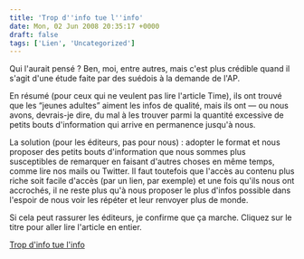 ```yaml
---
title: 'Trop d''info tue l''info'
date: Mon, 02 Jun 2008 20:35:17 +0000
draft: false
tags: ['Lien', 'Uncategorized']
---
```


Qui l'aurait pensé ? Ben, moi, entre autres, mais c'est plus crédible quand il s'agit d'une étude faite par des suédois à la demande de l'AP.

En résumé (pour ceux qui ne veulent pas lire l'article Time), ils ont trouvé que les “jeunes adultes” aiment les infos de qualité, mais ils ont — ou nous avons, devrais-je dire, du mal à les trouver parmi la quantité excessive de petits bouts d'information qui arrive en permanence jusqu'à nous.

La solution (pour les éditeurs, pas pour nous) : adopter le format et nous proposer des petits bouts d'information que nous sommes plus susceptibles de remarquer en faisant d'autres choses en même temps, comme lire nos mails ou Twitter. Il faut toutefois que l'accès au contenu plus riche soit facile d'accès (par un lien, par exemple) et une fois qu'ils nous ont accrochés, il ne reste plus qu'à nous proposer le plus d'infos possible dans l'espoir de nous voir les répéter et leur renvoyer plus de monde.

Si cela peut rassurer les éditeurs, je confirme que ça marche. Cliquez sur le titre pour aller lire l'article en entier.

  
[Trop d'info tue l'info](http://www.time.com/time/business/article/0,8599,1811238,00.html?xid=rss-topstories)